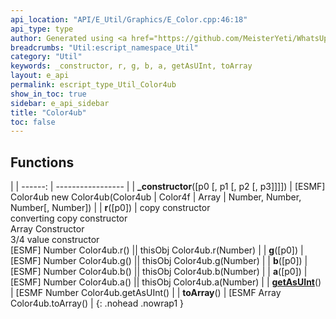 ```yaml
---
api_location: "API/E_Util/Graphics/E_Color.cpp:46:18"
api_type: type
author: Generated using <a href="https://github.com/MeisterYeti/WhatsUpDoc">WhatsUpDoc</a>
breadcrumbs: "Util:escript_namespace_Util"
category: "Util"
keywords: _constructor, r, g, b, a, getAsUInt, toArray
layout: e_api
permalink: escript_type_Util_Color4ub
show_in_toc: true
sidebar: e_api_sidebar
title: "Color4ub"
toc: false
---
```


## Functions

|
| ------: | ----------------- |
| **_constructor**([p0 [, p1 [, p2 [, p3]]]]) | [ESMF] Color4ub new Color4ub(Color4ub \| Color4f \| Array \| Number, Number, Number[, Number]) |
| **r**([p0]) | copy constructor<br/>converting copy constructor<br/>Array Constructor<br/>3/4 value constructor<br/>[ESMF] Number Color4ub.r() \|\| thisObj Color4ub.r(Number) |
| **g**([p0]) | [ESMF] Number Color4ub.g() \|\| thisObj Color4ub.g(Number) |
| **b**([p0]) | [ESMF] Number Color4ub.b() \|\| thisObj Color4ub.b(Number) |
| **a**([p0]) | [ESMF] Number Color4ub.a() \|\| thisObj Color4ub.a(Number) |
| **[getAsUInt](classUtil_1_1Color4ub#classUtil_1_1Color4ub_1afd68001d44f0e4b1259d8f68502df2fd)**() | [ESMF Number Color4ub.getAsUInt() |
| **toArray**() | [ESMF Array Color4ub.toArray() |
{: .nohead .nowrap1 }
